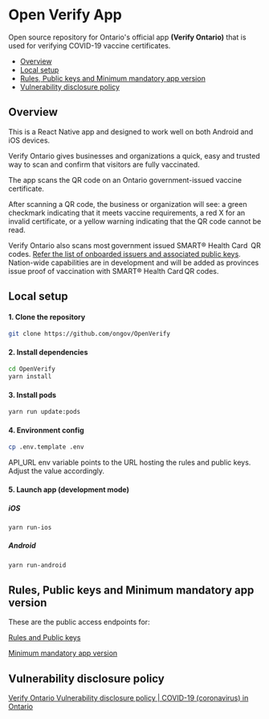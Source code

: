 # Open Verify App 

Open source repository for Ontario's official app **(Verify Ontario)** that is used for verifying COVID-19 vaccine certificates.
- [Overview](#overview)
- [Local setup](#local-setup)
- [Rules, Public keys and Minimum mandatory app version](#rules-public-keys-and-minimum-mandatory-app-version)
- [Vulnerability disclosure policy](#vulnerability-disclosure-policy)

## Overview
This is a React Native app and designed to work well on both Android and iOS devices. 

Verify Ontario gives businesses and organizations a quick, easy and trusted way to scan and confirm that visitors are fully vaccinated. 

The app scans the QR code on an Ontario government-issued vaccine certificate.  

After scanning a QR code, the business or organization will see: a green checkmark indicating that it meets vaccine requirements, a red X for an invalid certificate, or a yellow warning indicating that the QR code cannot be read. 

Verify Ontario also scans most government issued SMART® Health Card  QR codes. [Refer the list of onboarded issuers and associated public keys](https://files.ontario.ca/apps/verify/verifyRulesetON.json). Nation-wide capabilities are in development and will be added as provinces issue proof of vaccination with SMART® Health Card QR codes. 


## Local setup

#### 1. Clone the repository

```bash
git clone https://github.com/ongov/OpenVerify
```

#### 2. Install dependencies

```bash
cd OpenVerify
yarn install
```

#### 3. Install pods

```bash
yarn run update:pods
```

#### 4. Environment config

```bash
cp .env.template .env
```
API_URL env variable points to the URL hosting the rules and public keys. Adjust the value accordingly.

#### 5. Launch app (development mode)

##### iOS

```bash
yarn run-ios
```
##### Android

```bash
yarn run-android
```

## Rules, Public keys and Minimum mandatory app version

These are the public access endpoints for:

[Rules and Public keys](https://files.ontario.ca/apps/verify/verifyRulesetON.json)

[Minimum mandatory app version](https://files.ontario.ca/apps/verify/minimumVersion.json)

## Vulnerability disclosure policy

[Verify Ontario Vulnerability disclosure policy | COVID-19 (coronavirus) in Ontario](https://covid-19.ontario.ca/verify-vulnerability-disclosure)
